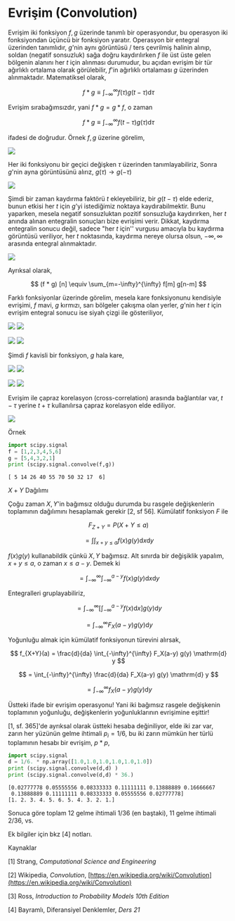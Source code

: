 # Evrişim (Convolution)

Evrişim iki fonksiyon $f,g$ üzerinde tanımlı bir operasyondur, bu operasyon
iki fonksiyondan üçüncü bir fonksiyon yaratır. Operasyon bir entegral
üzerinden tanımlıdır, $g$'nin aynı görüntüsü / ters çevrilmiş halinin
alınıp, soldan (negatif sonsuzluk) sağa doğru kaydırılırken $f$ ile üst
üste gelen bölgenin alanını her $t$ için alınması durumudur, bu açıdan
evrişim bir tür ağırlıklı ortalama olarak görülebilir, $f$'in ağırlıklı
ortalaması $g$ üzerinden alınmaktadır. Matematiksel olarak,

$$f * g \equiv \int_{-\infty}^{\infty} f(\tau)g(t-\tau) \mathrm{d}\tau $$

Evrişim sırabağımsızdır, yani $f * g = g * f$, o zaman 

$$f * g \equiv \int_{-\infty}^{\infty} f(t-\tau)g(\tau) \mathrm{d}\tau $$

ifadesi de doğrudur. Örnek $f,g$ üzerine görelim, 

![](tser_conv_01.png)

Her iki fonksiyonu bir geçici değişken $\tau$ üzerinden tanımlayabiliriz,
Sonra $g$'nin ayna görüntüsünü alırız, $g(\tau) \to g(-\tau)$

![](tser_conv_02.png)

Şimdi bir zaman kaydırma faktörü $t$ ekleyebiliriz, bir $g(t-\tau)$ elde
ederiz, bunun etkisi her $t$ için $g$'yi istediğimiz noktaya
kaydırabilmektir. Bunu yaparken, mesela negatif sonsuzluktan pozitif
sonsuzluğa kaydırırken, her $t$ anında alınan entegralin sonuçları bize
evrişimi verir. Dikkat, kaydırma entegralin sonucu değil, sadece "her $t$
için'' vurgusu amacıyla bu kaydırma görüntüsü veriliyor, her $t$
noktasında, kaydırma nereye olursa olsun, $-\infty,\infty$ arasında
entegral alınmaktadır.

![](tser_conv_03.png)

Ayrıksal olarak,

$$ (f * g) [n] \equiv \sum_{m=-\infty}^{\infty} f[m] g[n-m]  $$

Farklı fonksiyonlar üzerinde görelim, mesela kare fonksiyonunu kendisiyle
evrişimi, $f$ mavi, $g$ kırmızı, sarı bölgeler çakışma olan yerler, $g$'nin
her $t$ için evrişim entegral sonucu ise siyah çizgi ile gösteriliyor,

![](box1.png)
![](box2.png)

![](box3.png)
![](box4.png)

Şimdi $f$ kavisli bir fonksiyon, $g$ hala kare,

![](spiky0.png)
![](spiky1.png)

![](spiky2.png)
![](spiky3.png)

Evrişim ile çapraz korelasyon (cross-correlation) arasında bağlantılar var,
$t-\tau$ yerine $t+\tau$ kullanılırsa çapraz korelasyon elde ediliyor.

![](compar.png)

Örnek

```python
import scipy.signal
f = [1,2,3,4,5,6]
g = [5,4,3,2,1]
print (scipy.signal.convolve(f,g))
```

```text
[ 5 14 26 40 55 70 50 32 17  6]
```

$X+Y$ Dağılımı

Çoğu zaman $X,Y$'in bağımsız olduğu durumda bu rasgele değişkenlerin
toplamının dağılımını hesaplamak gerekir [2, sf 56]. Kümülatif fonksiyon
$F$ ile

$$ F_{Z+Y} = P(X+Y \le a) $$

$$ = \int \int_{x+y \le a}^{} f(x)g(y) \mathrm{d} x \mathrm{d} y $$

$f(x)g(y)$ kullanabildik çünkü $X,Y$ bağımsız. Alt sınırda bir değişiklik
yapalım, $x+y \le a$, o zaman $x \le a-y$. Demek ki

$$
= \int_{-\infty}^{\infty} \int_{-\infty}^{a-y} f(x)g(y) \mathrm{d} x \mathrm{d} y
$$

Entegralleri gruplayabiliriz, 

$$
= \int_{-\infty}^{\infty}
\bigg[ \int_{-\infty}^{a-y} f(x) \mathrm{d} x \bigg] g(y) \mathrm{d} y
$$

$$ = \int_{-\infty}^{\infty} F_X(a-y) g(y) \mathrm{d} y $$

Yoğunluğu almak için kümülatif fonksiyonun türevini alırsak, 

$$
f_{X+Y}(a) = \frac{d}{da} \int_{-\infty}^{\infty} F_X(a-y) g(y) \mathrm{d} y
$$

$$  = \int_{-\infty}^{\infty} \frac{d}{da} F_X(a-y) g(y) \mathrm{d} y $$

$$  = \int_{-\infty}^{\infty} f_X(a-y) g(y) \mathrm{d} y $$

Üstteki ifade bir evrişim operasyonu! Yani iki bağımsız rasgele değişkenin
toplamının yoğunluğu, değişkenlerin yoğunluklarının evrişimine eşittir!

[1, sf. 365]'de ayrıksal olarak üstteki hesaba değiniliyor, elde iki zar
var, zarın her yüzünün gelme ihtimali $p_i=1/6$, bu iki zarın mümkün her
türlü toplamının hesabı bir evrişim, $p * p$, 

```python
import scipy.signal
d = 1/6. * np.array([1.0,1.0,1.0,1.0,1.0,1.0])
print (scipy.signal.convolve(d,d) )
print (scipy.signal.convolve(d,d) * 36.)
```

```text
[0.02777778 0.05555556 0.08333333 0.11111111 0.13888889 0.16666667
 0.13888889 0.11111111 0.08333333 0.05555556 0.02777778]
[1. 2. 3. 4. 5. 6. 5. 4. 3. 2. 1.]
```

Sonuca göre toplam 12 gelme ihtimali 1/36 (en baştaki), 11 gelme ihtimali
2/36, vs.

Ek bilgiler için bkz [4] notları. 

Kaynaklar 

[1] Strang, *Computational Science and Engineering*

[2] Wikipedia, *Convolution*, [https://en.wikipedia.org/wiki/Convolution](https://en.wikipedia.org/wiki/Convolution)

[3] Ross, *Introduction to Probability Models 10th Edition*

[4] Bayramlı, Diferansiyel Denklemler, *Ders 21*







